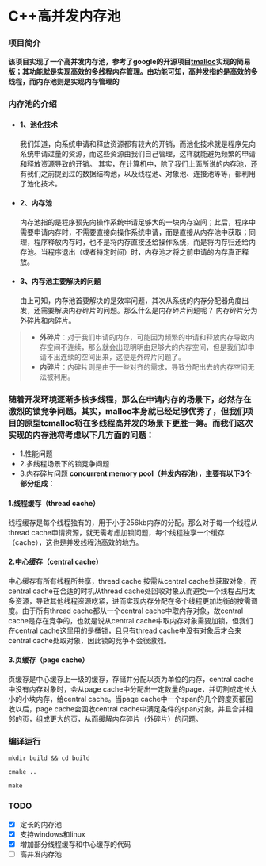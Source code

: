 # C++高并发内存池

### 项目简介
**该项目实现了一个高并发内存池，参考了google的开源项目[tmalloc](https://github.com/google/tcmalloc)实现的简易版；其功能就是实现高效的多线程内存管理。由功能可知，高并发指的是高效的多线程，而内存池则是实现内存管理的**

### 内存池的介绍

- #### 1、池化技术
  我们知道，向系统申请和释放资源都有较大的开销，而池化技术就是程序先向系统申请过量的资源，而这些资源由我们自己管理，这样就能避免频繁的申请和释放资源导致的开销。
  其实，在计算机中，除了我们上面所说的内存池，还有我们之前提到过的数据结构池，以及线程池、对象池、连接池等等，都利用了池化技术。

- #### 2、内存池
  内存池指的是程序预先向操作系统申请足够大的一块内存空间；此后，程序中需要申请内存时，不需要直接向操作系统申请，而是直接从内存池中获取；同理，程序释放内存时，也不是将内存直接还给操作系统，而是将内存归还给内存池。当程序退出（或者特定时间）时，内存池才将之前申请的内存真正释放。

- #### 3、内存池主要解决的问题
  由上可知，内存池首要解决的是效率问题，其次从系统的内存分配器角度出发，还需要解决内存碎片的问题。那么什么是内存碎片问题呢？
  内存碎片分为外碎片和内碎片。

> - **外碎片**：对于我们申请的内存，可能因为频繁的申请和释放内存导致内存空间不连续，那么就会出现明明由足够大的内存空间，但是我们却申请不出连续的空间出来，这便是外碎片问题了。
> - **内碎片**：内碎片则是由于一些对齐的需求，导致分配出去的内存空间无法被利用。

### 随着开发环境逐渐多核多线程，那么在申请内存的场景下，必然存在激烈的锁竞争问题。其实，malloc本身就已经足够优秀了，但我们项目的原型tcmalloc将在多线程高并发的场景下更胜一筹。而我们这次实现的内存池将考虑以下几方面的问题：

- 1.性能问题
- 2.多线程场景下的锁竞争问题
- 3.内存碎片问题
**concurrent memory pool（并发内存池），主要有以下3个部分组成：**
#### 1.线程缓存（thread cache）
线程缓存是每个线程独有的，用于小于256kb内存的分配。那么对于每一个线程从thread cache申请资源，就无需考虑加锁问题，每个线程独享一个缓存（cache），这也是并发线程池高效的地方。

#### 2.中心缓存（central cache）
中心缓存有所有线程所共享，thread cache 按需从central cache处获取对象，而central cache在合适的时机从thread cache处回收对象从而避免一个线程占用太多资源，导致其他线程资源吃紧，进而实现内存分配在多个线程更加均衡的按需调度。由于所有thread cache都从一个central cache中取内存对象，故central cache是存在竞争的，也就是说从central cache中取内存对象需要加锁，但我们在central cache这里用的是桶锁，且只有thread cache中没有对象后才会来central cache处取对象，因此锁的竞争不会很激烈。

#### 3.页缓存（page cache）
页缓存是中心缓存上一级的缓存，存储并分配以页为单位的内存，central cache中没有内存对象时，会从page cache中分配出一定数量的page，并切割成定长大小的小块内存，给central cache。当page cache中一个span的几个跨度页都回收以后，page cache会回收central cache中满足条件的span对象，并且合并相邻的页，组成更大的页，从而缓解内存碎片（外碎片）的问题。

### 编译运行
```
mkdir build && cd build
```

```
cmake ..
```

```
make
```



### TODO

- [x]  定长的内存池
- [x]  支持windows和linux
- [x]  增加部分线程缓存和中心缓存的代码
- [ ]  高并发内存池
